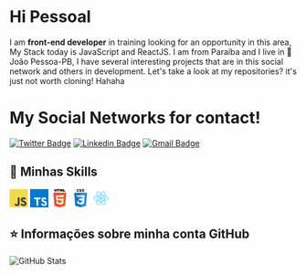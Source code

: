 # Hi Pessoal 

I am **front-end developer** in training looking for an opportunity in this area, My Stack today is JavaScript and ReactJS.
I am from Paraíba and I live in 📍 João Pessoa-PB, I have several interesting projects that are in this social network and others in development.
Let's take a look at my repositories? it's just not worth cloning! Hahaha

# My Social Networks for contact!
[![Twitter Badge](https://img.shields.io/badge/-@keviferreiradev-6633cc?style=flat-square&labelColor=6633cc&logo=twitter&logoColor=white&link=https://twitter.com/keviferreiradev)](https://twitter.com/keviferreiradev) 
[![Linkedin Badge](https://img.shields.io/badge/-Kevin%20Ferreira-6633cc?style=flat-square&logo=Linkedin&logoColor=white&link=https://www.linkedin.com/in/kevinferreiradev/)](https://www.linkedin.com/in/keviferreiradev/) 
[![Gmail Badge](https://img.shields.io/badge/-ferreirakevin325@gmail.com-6633cc?style=flat-square&logo=Gmail&logoColor=white&link=mailto:ferreirakevin325@gmail.com)](mailto:ferreirakevin325@gmail.com)

## 🚀 Minhas Skills

<code><img height="32" src="https://raw.githubusercontent.com/github/explore/80688e429a7d4ef2fca1e82350fe8e3517d3494d/topics/javascript/javascript.png" alt="Javascript"/></code>
<code><img height="32" src="https://raw.githubusercontent.com/github/explore/80688e429a7d4ef2fca1e82350fe8e3517d3494d/topics/typescript/typescript.png" alt="Typescript"/></code>
<code><img height="32" src="https://raw.githubusercontent.com/github/explore/80688e429a7d4ef2fca1e82350fe8e3517d3494d/topics/html/html.png" alt="HTML5"/></code>
<code><img height="32" src="https://raw.githubusercontent.com/github/explore/80688e429a7d4ef2fca1e82350fe8e3517d3494d/topics/css/css.png" alt="CSS"/></code>
<code><img height="32" src="https://raw.githubusercontent.com/github/explore/80688e429a7d4ef2fca1e82350fe8e3517d3494d/topics/react/react.png" alt="React"/></code>



## ⭐ Informações sobre minha conta GitHub
![GitHub Stats](https://github-readme-stats.vercel.app/api?username=kevinferreiradev&show_icons=true)

